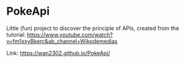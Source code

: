 # PokeApi

Little (fun) project to discover the principle of APIs, created from the tutorial: https://www.youtube.com/watch?v=fm1xxyBkerc&ab_channel=Wikodemedias

Link: https://wan2302.github.io/PokeApi/